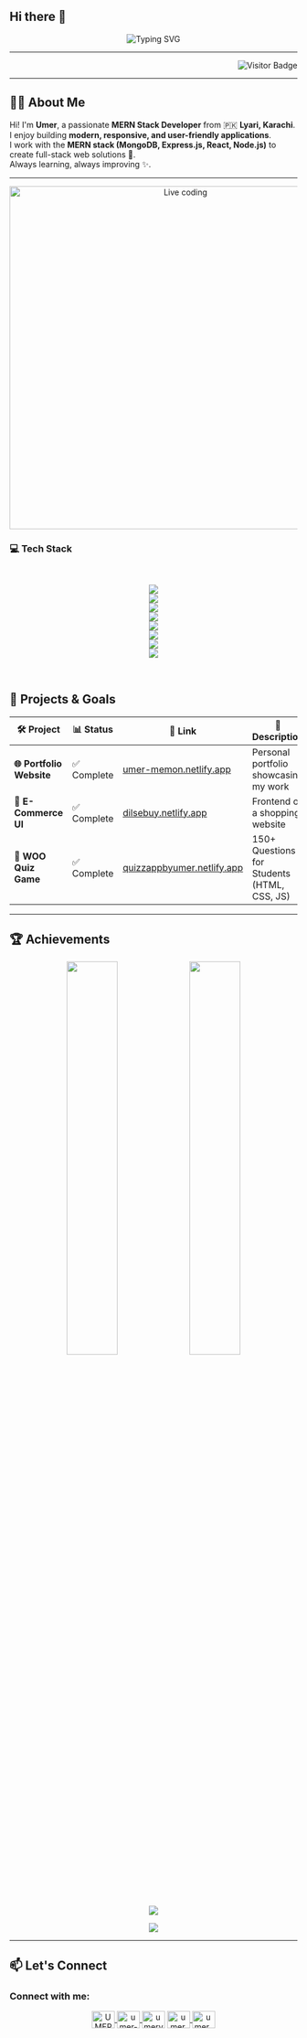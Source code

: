 ## Hi there 👋  
<!-- 🎉 Welcome Banner with Typing Style -->
<p align="center">
  <img src="https://readme-typing-svg.herokuapp.com?font=Fira+Code&weight=600&size=25&pause=1000&color=00FFFF&center=true&vCenter=true&width=550&lines=Assalamu+Alaikum+I'm+Umer+👋;MERN+Stack+Developer+from+Karachi+🇵🇰;Love+to+Create+Modern+Apps;Always+Learning+%26+Building" alt="Typing SVG" />
</p>

---

<p align="right">
  <img src="https://komarev.com/ghpvc/?username=Umer-Dev-Code&label=Profile+Views&color=00FFFF&style=for-the-badge" alt="Visitor Badge"/>
</p>

---

## 👨‍💻 About Me  

Hi! I'm **Umer**, a passionate **MERN Stack Developer** from 🇵🇰 **Lyari, Karachi**.  
I enjoy building **modern, responsive, and user-friendly applications**.  
I work with the **MERN stack (MongoDB, Express.js, React, Node.js)** to create full-stack web solutions 🚀.  
Always learning, always improving ✨.  

---

<!-- 🧑‍💻 Live Coding Animation -->
<p align="center">
  <img src="https://raw.githubusercontent.com/abhisheknaiidu/abhisheknaiidu/master/code.gif" alt="Live coding" width="600"/>
</p>

### 💻 Tech Stack

<br/>

<p align="center">
  <img src="https://skillicons.dev/icons?i=js,python,nodejs,typescript,aws,docker" /><br/>
  <img src="https://skillicons.dev/icons?i=mongodb,expressjs,react,linux,nextjs,flask" /><br/>
  <img src="https://skillicons.dev/icons?i=nestjs,git,mysql,postgres,nginx,fastapi" /><br/>
  <img src="https://skillicons.dev/icons?i=react,django,firebase,redux,supabase,googlecloud" /><br/>
  <img src="https://skillicons.dev/icons?i=github,electron,graphql,prisma,tailwind,threejs" /><br/>
  <img src="https://skillicons.dev/icons?i=sass,vite,jest,postman,appwrite,vercel" /><br/>
  <img src="https://skillicons.dev/icons?i=npm,yarn,figma,bootstrap,html,css" /><br/>
  <img src="https://skillicons.dev/icons?i=photoshop,netlify,jquery" />
</p>

<br/>

## 🚀 Projects & Goals  

| 🛠️ Project | 📊 Status | 🔗 Link | 📝 Description |
|-----------|-----------|--------|----------------|
| **🌐 Portfolio Website** | ✅ Complete | [umer-memon.netlify.app](https://umer-memon.netlify.app/) | Personal portfolio showcasing my work |
| **🛒 E-Commerce UI** | ✅ Complete | [dilsebuy.netlify.app](https://dilsebuy.netlify.app/) | Frontend of a shopping website |
| **🧠 WOO Quiz Game** | ✅ Complete | [quizzappbyumer.netlify.app](https://quizzappbyumer.netlify.app) | 150+ Questions for Students (HTML, CSS, JS) |

---

## 🏆 Achievements  

<p align="center">
  <img src="https://github-readme-stats.vercel.app/api?username=Umer-Dev-Code&show_icons=true&theme=tokyonight&hide_border=true" width="42%" />
  <img src="https://github-readme-streak-stats.herokuapp.com?user=Umer-Dev-Code&theme=tokyonight&hide_border=true&date_format=j%20M%5B%20Y%5D" width="42%" />
</p>

<p align="center">
  <img src="https://github-profile-trophy.vercel.app/?username=Umer-Dev-Code&theme=algolia&no-frame=true&row=1&column=6" />
</p>

<p align="center">
  <img src="https://github-readme-activity-graph.vercel.app/graph?username=Umer-Dev-Code&theme=tokyo-night&hide_border=true" />
</p>

---

## 📫 Let's Connect  
<h3 align="left">Connect with me:</h3>
<p align="center" height="100px">
<a href="https://x.com/UMERCODER" target="blank">
  <img align="center" src="https://raw.githubusercontent.com/rahuldkjain/github-profile-readme-generator/master/src/images/icons/Social/twitter.svg" alt="UMERCODER" height="30" width="40" />
</a>
<a href="https://www.linkedin.com/in/umer-the-developer" target="blank">
  <img align="center" src="https://raw.githubusercontent.com/rahuldkjain/github-profile-readme-generator/master/src/images/icons/Social/linked-in-alt.svg" alt="umer-the-developer" height="30" width="40" />
</a>
<a href="mailto:umery101@gmail.com" target="blank">
  <img align="center" src="https://cdn4.iconfinder.com/data/icons/logos-brands-in-colors/48/google-gmail-1024.png" alt="umery101@gmail.com" height="30" width="40" /></a>
<a href="https://www.facebook.com/umer.memon.974981" target="blank">
  <img align="center" src="https://raw.githubusercontent.com/rahuldkjain/github-profile-readme-generator/master/src/images/icons/Social/facebook.svg" alt="umer.memon.974981" height="30" width="40" />
</a>
<a href="https://www.instagram.com/umer_memon15/" target="blank">
  <img align="center" src="https://raw.githubusercontent.com/rahuldkjain/github-profile-readme-generator/master/src/images/icons/Social/instagram.svg" alt="umer_memon15" height="30" width="40" />
</a>
</p>
